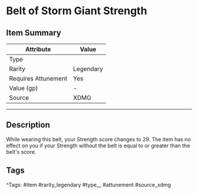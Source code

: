 # Belt of Storm Giant Strength

## Item Summary

| Attribute            | Value                        |
|----------------------|------------------------------|
| Type                 |   |
| Rarity               | Legendary             |
| Requires Attunement  | Yes                |
| Value (gp)           | -    |
| Source               | XDMG |

---

## Description

While wearing this belt, your Strength score changes to 29. The item has no effect on you if your Strength without the belt is equal to or greater than the belt's score.

## Tags

^Tags: #item #rarity_legendary #type__ #attunement #source_xdmg
